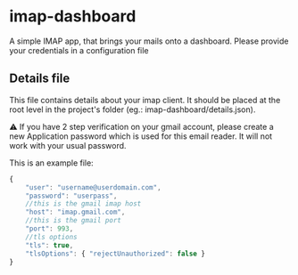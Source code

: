 imap-dashboard
==============

A simple IMAP app, that brings your mails onto a dashboard. Please provide your credentials in a configuration file

## Details file
This file contains details about your imap client. It should be placed at the root level in the project's folder (eg.: imap-dashboard/details.json). 

:warning: If you have 2 step verification on your gmail account, please create a new Application password which is used for this email reader. It will not work with your usual password.

This is an example file:

```javascript
{
	"user": "username@userdomain.com",
	"password": "userpass",
	//this is the gmail imap host
	"host": "imap.gmail.com",
	//this is the gmail port
	"port": 993,
	//tls options
	"tls": true,
	"tlsOptions": { "rejectUnauthorized": false }
}
```
